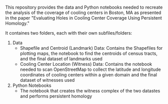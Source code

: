 This repository provides the data and Python notebooks needed to recreate the analysis of the coverage of cooling centers in Boston, MA as presented in the paper "Evaluating Holes in Cooling Center Coverage Using Persistent Homology."

It containes two folders, each with their own subfiles/folders:
  1) Data
      - Shapefile and Centroid (Landmark) Data: Contains the Shapefiles for plotting maps, the notebook to find the centroids of census tracts, and the final dataset of landmarks used
      - Cooling Center Location (Witness) Data: Contains the notebook needed to scan OpenStreetMap to collect the latitude and longitude coordinates of cooling centers within a given domain and the final dataset of witnesses used
  3) Python Notebooks
      - The notebook that creates the witness complex of the two datastes and performs persistent homology
